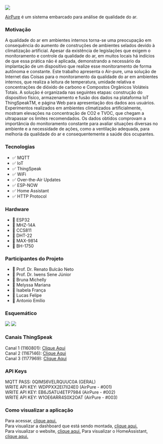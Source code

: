 <img src="https://cdn.discordapp.com/attachments/692689155943301195/780950135030546452/headeratualizado.png">

[AirPure](https://sites.google.com/view/airpure/pagina-inicial?authuser=0) é um sistema embarcado para análise de qualidade do ar.


### Motivação
A qualidade do ar em ambientes internos torna-se uma preocupação em consequência do
aumento de construções de ambientes selados devido à climatização artificial. Apesar da
existência de legislações que exigem o monitoramento e controle da qualidade do ar, em
muitos locais há indícios de que essa prática não é aplicada, demonstrando a necessário
da implantação de um dispositivo que realize esse monitoramento de forma autônoma
e constante. Este trabalho apresenta o Air-pure, uma solução de Internet das Coisas
para o monitoramento da qualidade do ar em ambientes internos, que realiza a leitura
de temperatura, umidade relativa e concentrações de dióxido de carbono e Compostos
Orgânicos Voláteis Totais. A solução é organizada nas seguintes etapas: construção do
dispositivo físico, armazenamento e fusão dos dados na plataforma IoT ThingSpeakTM,
e página Web para apresentação dos dados aos usuários. Experimentos realizados em
ambientes climatizados artificialmente, mostram elevações na concentração de CO2 e
TVOC, que chegam a ultrapassar os limites recomendados. Os dados obtidos comprovam
a importância do monitoramento constante para avaliar situações diversas no ambiente e
a necessidade de ações, como a ventilação adequada, para melhoria da qualidade do ar e
consequentemente a saúde dos ocupantes.


### Tecnologias
* :white_check_mark: MQTT 
* :white_check_mark: IoT 
* :white_check_mark: ThingSpeak 
* :white_check_mark: WiFi 
* :white_check_mark: Over-the-Air Updates 
* :white_check_mark: ESP-NOW 
* :white_check_mark: Home Assistant 
* :white_check_mark: HTTP Protocol 

### Hardware
* :floppy_disk: ESP32 
* :floppy_disk: MHZ-14A 
* :floppy_disk: CCS811 
* :floppy_disk: DHT-22 
* :floppy_disk: MAX-9814 
* :floppy_disk: BH-1750

### Participantes do Projeto
* :bust_in_silhouette: Prof. Dr. Renato Bulcão Neto 
* :bust_in_silhouette: Prof. Dr. Iwens Sene Júnior 
* :bust_in_silhouette: Bruna Michelly  
* :bust_in_silhouette: Melyssa Mariana 
* :bust_in_silhouette: Isabela França 
* :bust_in_silhouette: Lucas Felipe 
* :bust_in_silhouette: Antonio Emílio


### Esquemático
<img src="https://cdn.discordapp.com/attachments/764880223560794172/813089331379830805/esquematico.png">
<img src="https://cdn.discordapp.com/attachments/764880223560794172/782573039753363456/unknown.png">

### Canais ThingSpeak
Canal 1 (1160801): [Clique Aqui](https://thingspeak.com/channels/1160801)</br>
Canal 2 (1167146): [Clique Aqui](https://thingspeak.com/channels/1167146)</br>
Canal 3 (1177969): [Clique Aqui](https://thingspeak.com/channels/1177969)</br>

### API Keys
MQTT PASS: 0QIMS6VELRQUUC0A (GERAL)</br>
WRITE API KEY: WDPPXX2EI7II24E0 (AirPure - #001)</br>
WRITE API KEY: EB6J5ATU4ETP7984 (AirPure - #002)</br>
WRITE API KEY: W1OE6ARR4S0X2OAT (AirPure - #003)</br>

### Como visualizar a aplicação
Para acessar, [clique aqui.](https://sites.google.com/view/airpure/pagina-inicial?authuser=0)</br>
Para visualizar a dashboard que está sendo montada, [clique aqui.](https://airpuredashboard.vercel.app/admin/dashboard)</br>
Para visualizar o website, [clique aqui.](https://airpurelanding.vercel.app/)
Para visualizar o HomeAssistant, [clique aqui.](https://airpure-home-assistant.duckdns.org/lovelace/airpure2/)

